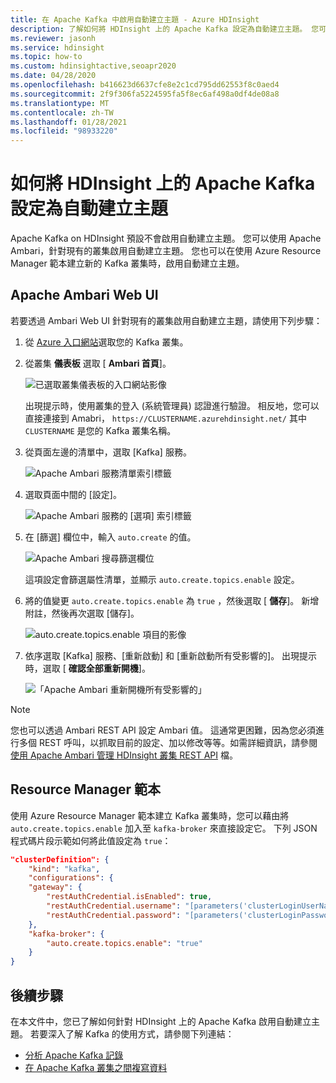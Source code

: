 ```yaml
---
title: 在 Apache Kafka 中啟用自動建立主題 - Azure HDInsight
description: 了解如何將 HDInsight 上的 Apache Kafka 設定為自動建立主題。 您可以 `auto.create.topics.enable` 透過 Ambari 設定為 true 來設定 Kafka。 或在叢集建立期間透過 PowerShell 或 Resource Manager 範本。
ms.reviewer: jasonh
ms.service: hdinsight
ms.topic: how-to
ms.custom: hdinsightactive,seoapr2020
ms.date: 04/28/2020
ms.openlocfilehash: b416623d6637cfe8e2c1cd795dd62553f8c0aed4
ms.sourcegitcommit: 2f9f306fa5224595fa5f8ec6af498a0df4de08a8
ms.translationtype: MT
ms.contentlocale: zh-TW
ms.lasthandoff: 01/28/2021
ms.locfileid: "98933220"
---
```

# <a name="how-to-configure-apache-kafka-on-hdinsight-to-automatically-create-topics"></a>如何將 HDInsight 上的 Apache Kafka 設定為自動建立主題

Apache Kafka on HDInsight 預設不會啟用自動建立主題。 您可以使用 Apache Ambari，針對現有的叢集啟用自動建立主題。 您也可以在使用 Azure Resource Manager 範本建立新的 Kafka 叢集時，啟用自動建立主題。

## <a name="apache-ambari-web-ui"></a>Apache Ambari Web UI

若要透過 Ambari Web UI 針對現有的叢集啟用自動建立主題，請使用下列步驟：

1. 從 [Azure 入口網站](https://portal.azure.com)選取您的 Kafka 叢集。

1. 從叢集 **儀表板** 選取 [ **Ambari 首頁**]。

    ![已選取叢集儀表板的入口網站影像](./media/apache-kafka-auto-create-topics/azure-portal-cluster-dashboard-ambari.png)

    出現提示時，使用叢集的登入 (系統管理員) 認證進行驗證。 相反地，您可以直接連接到 Amabri， `https://CLUSTERNAME.azurehdinsight.net/` 其中 `CLUSTERNAME` 是您的 Kafka 叢集名稱。

1. 從頁面左邊的清單中，選取 [Kafka] 服務。

    ![Apache Ambari 服務清單索引標籤](./media/apache-kafka-auto-create-topics/hdinsight-service-list.png)

1. 選取頁面中間的 [設定]。

    ![Apache Ambari 服務的 [選項] 索引標籤](./media/apache-kafka-auto-create-topics/hdinsight-service-config.png)

1. 在 [篩選] 欄位中，輸入 `auto.create` 的值。

    ![Apache Ambari 搜尋篩選欄位](./media/apache-kafka-auto-create-topics/hdinsight-filter-field.png)

    這項設定會篩選屬性清單，並顯示 `auto.create.topics.enable` 設定。

1. 將的值變更 `auto.create.topics.enable` 為 `true` ，然後選取 [ **儲存**]。 新增附註，然後再次選取 [儲存]。

    ![auto.create.topics.enable 項目的影像](./media/apache-kafka-auto-create-topics/auto-create-topics-enable.png)

1. 依序選取 [Kafka] 服務、[重新啟動] 和 [重新啟動所有受影響的]。 出現提示時，選取 [ __確認全部重新開機__]。

    ![「Apache Ambari 重新開機所有受影響的」](./media/apache-kafka-auto-create-topics/restart-all-affected.png)

> [!NOTE]  
> 您也可以透過 Ambari REST API 設定 Ambari 值。 這通常更困難，因為您必須進行多個 REST 呼叫，以抓取目前的設定、加以修改等等。如需詳細資訊，請參閱 [使用 Apache Ambari 管理 HDInsight 叢集 REST API](../hdinsight-hadoop-manage-ambari-rest-api.md) 檔。

## <a name="resource-manager-templates"></a>Resource Manager 範本

使用 Azure Resource Manager 範本建立 Kafka 叢集時，您可以藉由將 `auto.create.topics.enable` 加入至 `kafka-broker` 來直接設定它。 下列 JSON 程式碼片段示範如何將此值設定為 `true`：

```json
"clusterDefinition": {
    "kind": "kafka",
    "configurations": {
    "gateway": {
        "restAuthCredential.isEnabled": true,
        "restAuthCredential.username": "[parameters('clusterLoginUserName')]",
        "restAuthCredential.password": "[parameters('clusterLoginPassword')]"
    },
    "kafka-broker": {
        "auto.create.topics.enable": "true"
    }
}
```

## <a name="next-steps"></a>後續步驟

在本文件中，您已了解如何針對 HDInsight 上的 Apache Kafka 啟用自動建立主題。 若要深入了解 Kafka 的使用方式，請參閱下列連結：

* [分析 Apache Kafka 記錄](apache-kafka-log-analytics-operations-management.md)
* [在 Apache Kafka 叢集之間複寫資料](apache-kafka-mirroring.md)
